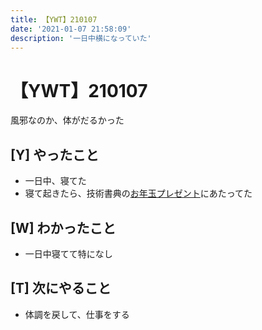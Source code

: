 ```yaml
---
title: 【YWT】210107
date: '2021-01-07 21:58:09'
description: '一日中横になっていた'
---
```


# 【YWT】210107

風邪なのか、体がだるかった

## [Y] やったこと

- 一日中、寝てた
- 寝て起きたら、技術書典の[お年玉プレゼント](https://twitter.com/camomile_cafe/status/1347075016303644682)にあたってた

## [W] わかったこと

- 一日中寝てて特になし

## [T] 次にやること

- 体調を戻して、仕事をする
